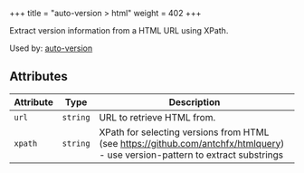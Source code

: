 +++
title = "auto-version > html"
weight = 402
+++

Extract version information from a HTML URL using XPath.

Used by: [auto-version](../auto-version#blocks)


## Attributes

| Attribute | Type | Description |
|-----------|------|-------------|
| `url` | `string` | URL to retrieve HTML from. |
| `xpath` | `string` | XPath for selecting versions from HTML (see https://github.com/antchfx/htmlquery) - use version-pattern to extract substrings |
